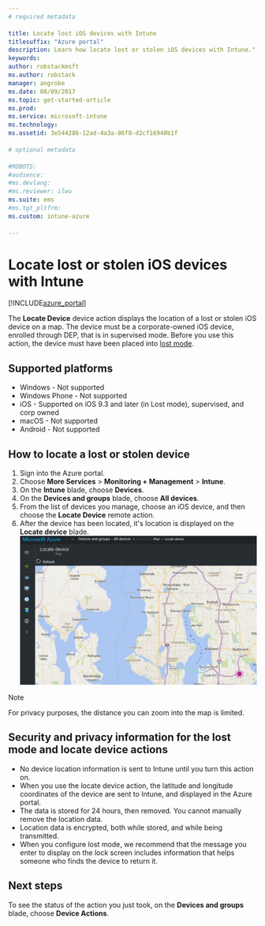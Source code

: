 ```yaml
---
# required metadata

title: Locate lost iOS devices with Intune 
titlesuffix: "Azure portal"
description: Learn how locate lost or stolen iOS devices with Intune."
keywords:
author: robstackmsft
ms.author: robstack
manager: angrobe
ms.date: 08/09/2017
ms.topic: get-started-article
ms.prod:
ms.service: microsoft-intune
ms.technology:
ms.assetid: 3e544286-12ad-4a3a-86f8-d2cf16940b1f

# optional metadata

#ROBOTS:
#audience:
#ms.devlang:
#ms.reviewer: ilwu
ms.suite: ems
#ms.tgt_pltfrm:
ms.custom: intune-azure

---
```


# Locate lost or stolen iOS devices with Intune


[!INCLUDE[azure_portal](./includes/azure_portal.md)]

The **Locate Device** device action displays the location of a lost or stolen iOS device on a map. The device must be a corporate-owned iOS device, enrolled through DEP, that is in supervised mode. Before you use this action, the device must have been placed into [lost mode](/intune-azure/manage-devices/lost-mode.md).

## Supported platforms

- Windows - Not supported
- Windows Phone - Not supported
- iOS - Supported on iOS 9.3 and later (in Lost mode), supervised, and corp owned
- macOS - Not supported
- Android - Not supported

## How to locate a lost or stolen device

1. Sign into the Azure portal.
2. Choose **More Services** > **Monitoring + Management** > **Intune**.
3. On the **Intune** blade, choose **Devices**.
4. On the **Devices and groups** blade, choose **All devices**.
5. From the list of devices you manage, choose an iOS device, and then choose the **Locate Device** remote action.
6. After the device has been located, it's location is displayed on the **Locate device** blade.
	![Locate device blade](./media/locate-device.png)

>[!NOTE]
>For privacy purposes, the distance you can zoom into the map is limited.

## Security and privacy information for the lost mode and locate device actions
- No device location information is sent to Intune until you turn this action on.
- When you use the locate device action, the latitude and longitude coordinates of the device are sent to Intune, and displayed in the Azure portal.
- The data is stored for 24 hours, then removed. You cannot manually remove the location data.
- Location data is encrypted, both while stored, and while being transmitted.
- When you configure lost mode, we recommend that the message you enter to display on the lock screen includes information that helps someone who finds the device to return it.


## Next steps

To see the status of the action you just took, on the **Devices and groups** blade, choose **Device Actions**.